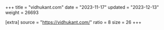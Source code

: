 +++
title = "vidhukant.com"
date = "2023-11-17"
updated = "2023-12-13"
weight = 26693

[extra]
source = "https://vidhukant.com/"
ratio = 8
size = 26
+++
